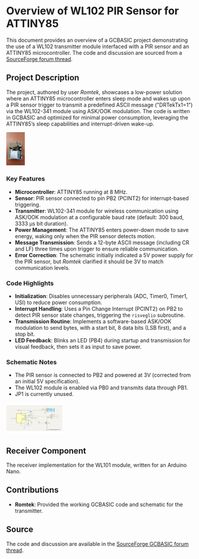 # Overview of WL102 PIR Sensor for ATTINY85 

This document provides an overview of a GCBASIC project demonstrating the use of a WL102 transmitter module interfaced with a PIR sensor and an ATTINY85 microcontroller. 
The code and discussion are sourced from a [SourceForge forum thread](https://sourceforge.net/p/gcbasic/discussion/629990/thread/e6d0ac4c99/).

## Project Description
The project, authored by user *Romtek*, showcases a low-power solution where an ATTINY85 microcontroller enters sleep mode and wakes up upon a PIR sensor trigger to transmit a predefined ASCII message ("DRTekTx1=1") via the WL102-341 module using ASK/OOK modulation. The code is written in GCBASIC and optimized for minimal power consumption, leveraging the ATTINY85’s sleep capabilities and interrupt-driven wake-up.

<img src="sensor-pir.jpg" alt="PIR Sensor Setup" width="10%" height="10%">

### Key Features
- **Microcontroller**: ATTINY85 running at 8 MHz.
- **Sensor**: PIR sensor connected to pin PB2 (PCINT2) for interrupt-based triggering.
- **Transmitter**: WL102-341 module for wireless communication using ASK/OOK modulation at a configurable baud rate (default: 300 baud, 3333 µs bit duration).
- **Power Management**: The ATTINY85 enters power-down mode to save energy, waking only when the PIR sensor detects motion.
- **Message Transmission**: Sends a 12-byte ASCII message (including CR and LF) three times upon trigger to ensure reliable communication.
- **Error Correction**: The schematic initially indicated a 5V power supply for the PIR sensor, but *Romtek* clarified it should be 3V to match communication levels.

### Code Highlights
- **Initialization**: Disables unnecessary peripherals (ADC, Timer0, Timer1, USI) to reduce power consumption.
- **Interrupt Handling**: Uses a Pin Change Interrupt (PCINT2) on PB2 to detect PIR sensor state changes, triggering the `risveglio` subroutine.
- **Transmission Routine**: Implements a software-based ASK/OOK modulation to send bytes, with a start bit, 8 data bits (LSB first), and a stop bit.
- **LED Feedback**: Blinks an LED (PB4) during startup and transmission for visual feedback, then sets it as input to save power.

### Schematic Notes
- The PIR sensor is connected to PB2 and powered at 3V (corrected from an initial 5V specification).
- The WL102 module is enabled via PB0 and transmits data through PB1.
- JP1 is currently unused.


<img src="sensor-circuit.png" alt="Project Schematic" width="30%" height="30%">

## Receiver Component
The receiver implementation for the WL101 module, written for an Arduino Nano.

## Contributions
- **Romtek**: Provided the working GCBASIC code and schematic for the transmitter.

## Source
The code and discussion are available in the [SourceForge GCBASIC forum thread](https://sourceforge.net/p/gcbasic/discussion/629990/thread/e6d0ac4c99/).